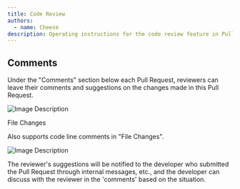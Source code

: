 ```yaml
---
title: Code Review
authors:
  - name: Cheese
description: Operating instructions for the code review feature in Pull Requests
---
```


## Comments

Under the "Comments" section below each Pull Request, reviewers can leave their comments and suggestions on the changes made in this Pull Request.

![Image Description](https://images.gitee.ru/uploads/images/2020/0526/153506_d9cfcbbb_5370906.png )

File Changes

Also supports code line comments in "File Changes".

![Image Description](https://images.gitee.ru/uploads/images/2020/0526/153529_5e7e4245_5370906.png )

The reviewer's suggestions will be notified to the developer who submitted the Pull Request through internal messages, etc., and the developer can discuss with the reviewer in the 'comments' based on the situation.